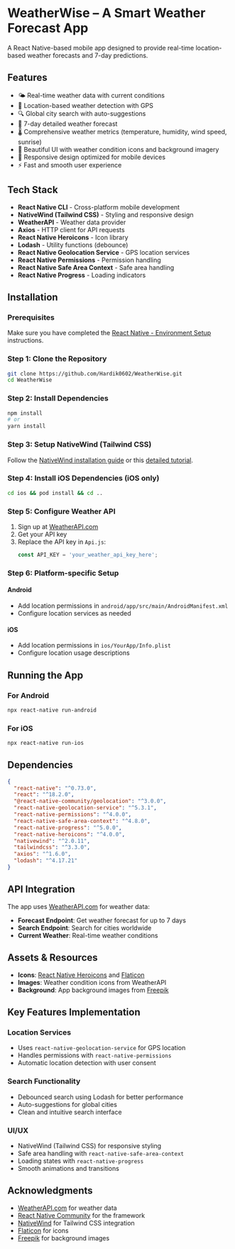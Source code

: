 # WeatherWise – A Smart Weather Forecast App

A React Native-based mobile app designed to provide real-time location-based weather forecasts and 7-day predictions.

## Features

- 🌤️ Real-time weather data with current conditions
- 📍 Location-based weather detection with GPS
- 🔍 Global city search with auto-suggestions
- 📅 7-day detailed weather forecast
- 🌡️ Comprehensive weather metrics (temperature, humidity, wind speed, sunrise)
- 🎨 Beautiful UI with weather condition icons and background imagery
- 📱 Responsive design optimized for mobile devices
- ⚡ Fast and smooth user experience

## Tech Stack

- **React Native CLI** - Cross-platform mobile development
- **NativeWind (Tailwind CSS)** - Styling and responsive design
- **WeatherAPI** - Weather data provider
- **Axios** - HTTP client for API requests
- **React Native Heroicons** - Icon library
- **Lodash** - Utility functions (debounce)
- **React Native Geolocation Service** - GPS location services
- **React Native Permissions** - Permission handling
- **React Native Safe Area Context** - Safe area handling
- **React Native Progress** - Loading indicators

## Installation

### Prerequisites

Make sure you have completed the [React Native - Environment Setup](https://reactnative.dev/docs/getting-started-without-a-framework) instructions.

### Step 1: Clone the Repository

```bash
git clone https://github.com/Hardik0602/WeatherWise.git
cd WeatherWise
```

### Step 2: Install Dependencies

```bash
npm install
# or
yarn install
```

### Step 3: Setup NativeWind (Tailwind CSS)

Follow the [NativeWind installation guide](https://v2.nativewind.dev/getting-started/installation) or this [detailed tutorial](https://blog.logrocket.com/getting-started-nativewind-tailwind-react-native/).

### Step 4: Install iOS Dependencies (iOS only)

```bash
cd ios && pod install && cd ..
```

### Step 5: Configure Weather API

1. Sign up at [WeatherAPI.com](https://www.weatherapi.com/)
2. Get your API key
3. Replace the API key in `Api.js`:
   ```javascript
   const API_KEY = 'your_weather_api_key_here';
   ```

### Step 6: Platform-specific Setup

#### Android
- Add location permissions in `android/app/src/main/AndroidManifest.xml`
- Configure location services as needed

#### iOS
- Add location permissions in `ios/YourApp/Info.plist`
- Configure location usage descriptions

## Running the App

### For Android

```bash
npx react-native run-android
```

### For iOS

```bash
npx react-native run-ios
```

## Dependencies

```json
{
  "react-native": "^0.73.0",
  "react": "^18.2.0",
  "@react-native-community/geolocation": "^3.0.0",
  "react-native-geolocation-service": "^5.3.1",
  "react-native-permissions": "^4.0.0",
  "react-native-safe-area-context": "^4.8.0",
  "react-native-progress": "^5.0.0",
  "react-native-heroicons": "^4.0.0",
  "nativewind": "^2.0.11",
  "tailwindcss": "^3.3.0",
  "axios": "^1.6.0",
  "lodash": "^4.17.21"
}
```

## API Integration

The app uses [WeatherAPI.com](https://www.weatherapi.com/) for weather data:

- **Forecast Endpoint**: Get weather forecast for up to 7 days
- **Search Endpoint**: Search for cities worldwide
- **Current Weather**: Real-time weather conditions

## Assets & Resources

- **Icons**: [React Native Heroicons](https://github.com/tailwindlabs/heroicons) and [Flaticon](https://www.flaticon.com/)
- **Images**: Weather condition icons from WeatherAPI
- **Background**: App background images from [Freepik](https://www.freepik.com/free-photos-vectors/app-background)

## Key Features Implementation

### Location Services
- Uses `react-native-geolocation-service` for GPS location
- Handles permissions with `react-native-permissions`
- Automatic location detection with user consent

### Search Functionality
- Debounced search using Lodash for better performance
- Auto-suggestions for global cities
- Clean and intuitive search interface

### UI/UX
- NativeWind (Tailwind CSS) for responsive styling
- Safe area handling with `react-native-safe-area-context`
- Loading states with `react-native-progress`
- Smooth animations and transitions

## Acknowledgments

- [WeatherAPI.com](https://www.weatherapi.com/) for weather data
- [React Native Community](https://reactnative.dev/) for the framework
- [NativeWind](https://v2.nativewind.dev/) for Tailwind CSS integration
- [Flaticon](https://www.flaticon.com/) for icons
- [Freepik](https://www.freepik.com/) for background images